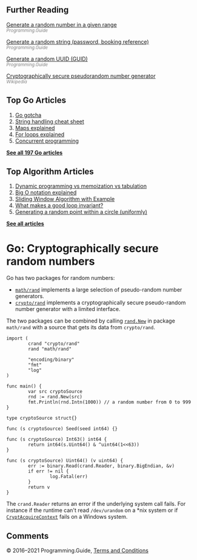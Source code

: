 



## Further Reading

[Generate a random number in a given range](generate-number-random-range.html)  
<span style="color: grey; font-style: italic; font-size: smaller">Programming.Guide</span>

[Generate a random string (password, booking reference)](generate-random-string-password-booking-reference.html)  
<span style="color: grey; font-style: italic; font-size: smaller">Programming.Guide</span>

[Generate a random UUID (GUID)](generate-uuid-guid.html)  
<span style="color: grey; font-style: italic; font-size: smaller">Programming.Guide</span>

[Cryptographically secure pseudorandom number generator](https://en.wikipedia.org/wiki/Cryptographically_secure_pseudorandom_number_generator)  
<span style="color: grey; font-style: italic; font-size: smaller">Wikipedia</span>

## Top Go Articles

1.  [Go gotcha](go-gotcha.html)
2.  [String handling cheat sheet](string-functions-reference-cheat-sheet.html)
3.  [Maps explained](maps-explained.html)
4.  [For loops explained](for-loop.html)
5.  [Concurrent programming](go-concurrency-tutorial.html)

[**See all 197 Go articles**](index.html)



## Top Algorithm Articles

1.  [Dynamic programming vs memoization vs tabulation](../dynamic-programming-vs-memoization-vs-tabulation.html)
2.  [Big O notation explained](../big-o-notation-explained.html)
3.  [Sliding Window Algorithm with Example](../sliding-window-example.html)
4.  [What makes a good loop invariant?](../what-makes-a-good-loop-invariant.html)
5.  [Generating a random point within a circle (uniformly)](../random-point-within-circle.html)

[**See all articles**](../index.html)

# Go: Cryptographically secure random numbers

Go has two packages for random numbers:

- [`math/rand`](https://golang.org/pkg/math/rand/) implements a large selection of pseudo-random number generators.
- [`crypto/rand`](https://golang.org/pkg/crypto/rand/) implements a cryptographically secure pseudo-random number generator with a limited interface.

The two packages can be combined by calling [`rand.New`](https://golang.org/pkg/math/rand/#New) in package `math/rand` with a source that gets its data from `crypto/rand`.

    import (
            crand "crypto/rand"
            rand "math/rand"

            "encoding/binary"
            "fmt"
            "log"
    )

    func main() {
            var src cryptoSource
            rnd := rand.New(src)
            fmt.Println(rnd.Intn(1000)) // a random number from 0 to 999
    }

    type cryptoSource struct{}

    func (s cryptoSource) Seed(seed int64) {}

    func (s cryptoSource) Int63() int64 {
            return int64(s.Uint64() & ^uint64(1<<63))
    }

    func (s cryptoSource) Uint64() (v uint64) {
            err := binary.Read(crand.Reader, binary.BigEndian, &v)
            if err != nil {
                    log.Fatal(err)
            }
            return v
    }

The `crand.Reader` returns an error if the underlying system call fails. For instance if the runtime can't read `/dev/urandom` on a \*nix system or if [`CryptAcquireContext`](<https://msdn.microsoft.com/en-us/library/windows/desktop/aa379886(v=vs.85).aspx>) fails on a Windows system.

## Comments



© 2016–2021 Programming.Guide, [Terms and Conditions](../terms-and-conditions.html)
